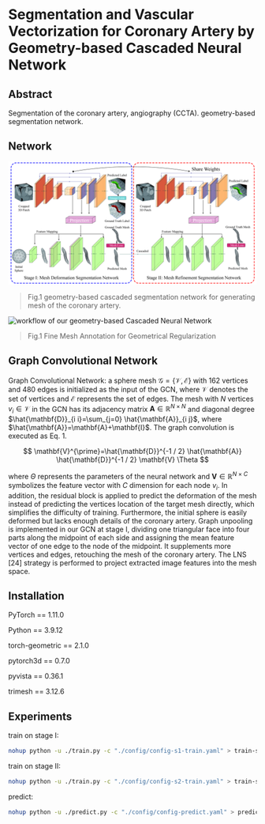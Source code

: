 # Segmentation and Vascular Vectorization for Coronary Artery by Geometry-based Cascaded Neural Network



## Abstract

Segmentation of the coronary artery, angiography (CCTA). geometry-based segmentation network. 
## Network

![workflow of our geometry-based Cascaded Neural Network](./images/workflow.jpg)

> Fig.1  geometry-based cascaded segmentation network for generating mesh of the coronary artery.


![workflow of our geometry-based Cascaded Neural Network](./images/Table.ong)
> Fig.1  Fine Mesh Annotation for Geometrical Regularization

## Graph Convolutional Network
Graph Convolutional Network: a sphere mesh $\mathcal{G}=\{\mathcal{V}, \mathcal{E}\}$ with 162 vertices and 480 edges is initialized as the input of the GCN, where $\mathcal{V}$ denotes the set of vertices and $\mathcal{E}$ represents the set of edges. The mesh with $N$ vertices $v_i \in \mathcal{V}$ in the GCN has its adjacency matrix $\mathbf{A} \in \mathbb{R}^{N \times N}$ and diagonal degree $\hat{\mathbf{D}}_{i i}=\sum_{j=0} \hat{\mathbf{A}}_{i j}$, where $\hat{\mathbf{A}}=\mathbf{A}+\mathbf{I}$. The graph convolution is executed as Eq. 1.

$$
\mathbf{V}^{\prime}=\hat{\mathbf{D}}^{-1 / 2} \hat{\mathbf{A}} \hat{\mathbf{D}}^{-1 / 2} \mathbf{V} \Theta
$$

where $\Theta$ represents the parameters of the neural network and $\mathbf{V} \in \mathbb{R}^{N \times C}$ symbolizes the feature vector with $C$ dimension for each node $v_i$. In addition, the residual block is applied to predict the deformation of the mesh instead of predicting the vertices location of the target mesh directly, which simplifies the difficulty of training. Furthermore, the initial sphere is easily deformed but lacks enough details of the coronary artery. Graph unpooling is implemented in our GCN at stage I, dividing one triangular face into four parts along the midpoint of each side and assigning the mean feature vector of one edge to the node of the midpoint. It supplements more vertices and edges, retouching the mesh of the coronary artery. The LNS [24] strategy is performed to project extracted image features into the mesh space.

## Installation

PyTorch == 1.11.0

Python == 3.9.12

torch-geometric == 2.1.0

pytorch3d == 0.7.0

pyvista == 0.36.1

trimesh == 3.12.6

## Experiments

train on stage I:

```bash
nohup python -u ./train.py -c "./config/config-s1-train.yaml" > train-s1.log 2>&1 &
```

train on stage II:

```bash
nohup python -u ./train.py -c "./config/config-s2-train.yaml" > train-s2.log 2>&1 &
```

predict:

```bash
nohup python -u ./predict.py -c "./config/config-predict.yaml" > predict.log 2>&1 &
```

